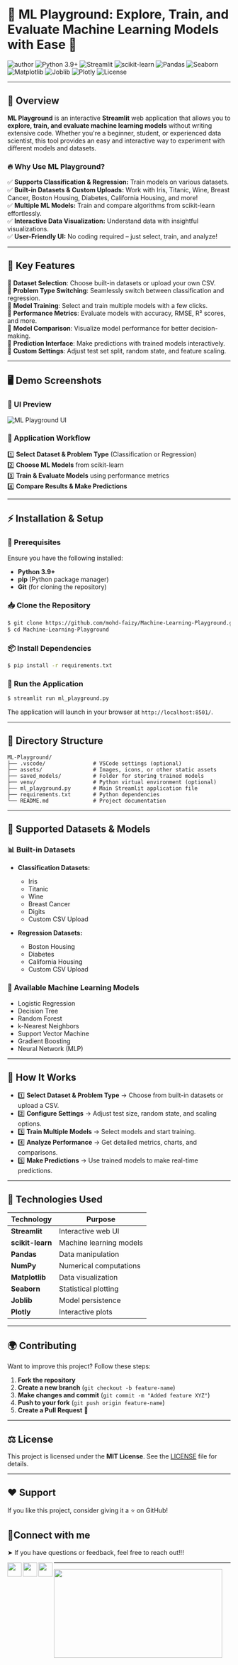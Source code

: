 # 🤖 ML Playground: Explore, Train, and Evaluate Machine Learning Models with Ease 🚀

![author](https://img.shields.io/badge/author-mohd--faizy-red)
![Python 3.9+](https://img.shields.io/badge/Python-3.9%2B-3776AB?logo=python&logoColor=white)
![Streamlit](https://img.shields.io/badge/Streamlit-FF4B4B?logo=streamlit&logoColor=white)
![scikit-learn](https://img.shields.io/badge/scikit_learn-F7931E?logo=scikit-learn&logoColor=white)
![Pandas](https://img.shields.io/badge/pandas-150458?logo=pandas&logoColor=white)
![Seaborn](https://img.shields.io/badge/seaborn-4C78A8?logo=seaborn&logoColor=white)
![Matplotlib](https://img.shields.io/badge/matplotlib-008DE4?logo=matplotlib&logoColor=white)
![Joblib](https://img.shields.io/badge/joblib-F0AB34?logoColor=white&logo=python)
![Plotly](https://img.shields.io/badge/plotly-3F4F75?logo=plotly&logoColor=white)
![License](https://img.shields.io/badge/License-MIT-green)

---

## 🌟 Overview

**ML Playground** is an interactive **Streamlit** web application that allows you to **explore, train, and evaluate machine learning models** without writing extensive code. Whether you're a beginner, student, or experienced data scientist, this tool provides an easy and interactive way to experiment with different models and datasets.

### 🔥 Why Use ML Playground?
✅ **Supports Classification & Regression:** Train models on various datasets.  
✅ **Built-in Datasets & Custom Uploads:** Work with Iris, Titanic, Wine, Breast Cancer, Boston Housing, Diabetes, California Housing, and more!  
✅ **Multiple ML Models:** Train and compare algorithms from scikit-learn effortlessly.  
✅ **Interactive Data Visualization:** Understand data with insightful visualizations.  
✅ **User-Friendly UI:** No coding required – just select, train, and analyze!  

---

## 🎯 Key Features

🔹 **Dataset Selection**: Choose built-in datasets or upload your own CSV.  
🔹 **Problem Type Switching**: Seamlessly switch between classification and regression.  
🔹 **Model Training**: Select and train multiple models with a few clicks.  
🔹 **Performance Metrics**: Evaluate models with accuracy, RMSE, R² scores, and more.  
🔹 **Model Comparison**: Visualize model performance for better decision-making.  
🔹 **Prediction Interface**: Make predictions with trained models interactively.  
🔹 **Custom Settings**: Adjust test set split, random state, and feature scaling.  

---

## 🖥️ Demo Screenshots

### **📌 UI Preview**

![ML Playground UI](https://raw.githubusercontent.com/mohd-faizy/Machine-Learning-Playground/refs/heads/main/assets/ml-plyg.png)




### **📌 Application Workflow**

1️⃣ **Select Dataset & Problem Type** (Classification or Regression)  
2️⃣ **Choose ML Models** from scikit-learn  
3️⃣ **Train & Evaluate Models** using performance metrics  
4️⃣ **Compare Results & Make Predictions**

---

## ⚡ Installation & Setup

### **🔧 Prerequisites**
Ensure you have the following installed:
- **Python 3.9+**
- **pip** (Python package manager)
- **Git** (for cloning the repository)

### **📥 Clone the Repository**
```bash
$ git clone https://github.com/mohd-faizy/Machine-Learning-Playground.git
$ cd Machine-Learning-Playground
```

### **📦 Install Dependencies**
```bash
$ pip install -r requirements.txt
```

### **🚀 Run the Application**
```bash
$ streamlit run ml_playground.py
```
The application will launch in your browser at `http://localhost:8501/`.

---

## 📂 Directory Structure

```plaintext
ML-Playground/
├── .vscode/               # VSCode settings (optional)
├── assets/                # Images, icons, or other static assets
├── saved_models/          # Folder for storing trained models
├── venv/                  # Python virtual environment (optional)
├── ml_playground.py       # Main Streamlit application file
├── requirements.txt       # Python dependencies
└── README.md              # Project documentation
```

---

## 🚀 Supported Datasets & Models

### 📊 **Built-in Datasets**

- **Classification Datasets:**
    - Iris
    - Titanic
    - Wine
    - Breast Cancer
    - Digits
    - Custom CSV Upload
  
- **Regression Datasets:**
    - Boston Housing
    - Diabetes
    - California Housing
    - Custom CSV Upload

### 🤖 **Available Machine Learning Models**

- Logistic Regression
- Decision Tree
- Random Forest
- k-Nearest Neighbors
- Support Vector Machine
- Gradient Boosting
- Neural Network (MLP)


---

## 🔬 How It Works

- 1️⃣ **Select Dataset & Problem Type** → Choose from built-in datasets or upload a CSV.  
- 2️⃣ **Configure Settings** → Adjust test size, random state, and scaling options.  
- 3️⃣ **Train Multiple Models** → Select models and start training.  
- 4️⃣ **Analyze Performance** → Get detailed metrics, charts, and comparisons.  
- 5️⃣ **Make Predictions** → Use trained models to make real-time predictions.

---

## 📌 Technologies Used

| **Technology**  | **Purpose**  |
|----------------|--------------|
| **Streamlit**  | Interactive web UI |
| **scikit-learn** | Machine learning models |
| **Pandas**     | Data manipulation |
| **NumPy**      | Numerical computations |
| **Matplotlib**  | Data visualization |
| **Seaborn**    | Statistical plotting |
| **Joblib**     | Model persistence |
| **Plotly**     | Interactive plots |

---

## 🌍 Contributing

Want to improve this project? Follow these steps:

1. **Fork the repository**
2. **Create a new branch** (`git checkout -b feature-name`)
3. **Make changes and commit** (`git commit -m "Added feature XYZ"`)
4. **Push to your fork** (`git push origin feature-name`)
5. **Create a Pull Request** 🚀

---

## ⚖ License

This project is licensed under the **MIT License**. See the [LICENSE](LICENSE) file for details.

---

## ❤️ Support

If you like this project, consider giving it a ⭐ on GitHub!

## 🔗Connect with me

➤ If you have questions or feedback, feel free to reach out!!!

[<img align="left" src="https://cdn4.iconfinder.com/data/icons/social-media-icons-the-circle-set/48/twitter_circle-512.png" width="32px"/>][twitter]
[<img align="left" src="https://cdn-icons-png.flaticon.com/512/145/145807.png" width="32px"/>][linkedin]
[<img align="left" src="https://cdn-icons-png.flaticon.com/512/2626/2626299.png" width="32px"/>][Portfolio]

[twitter]: https://twitter.com/F4izy
[linkedin]: https://www.linkedin.com/in/mohd-faizy/
[Portfolio]: https://ai.stackexchange.com/users/36737/faizy?tab=profile

---

<img src="https://github-readme-stats.vercel.app/api?username=mohd-faizy&show_icons=true" width=380px height=200px />

